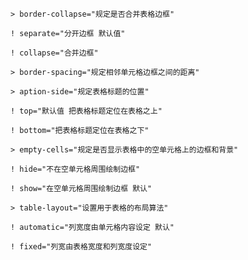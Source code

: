 `> border-collapse="规定是否合并表格边框"`

`! separate="分开边框 默认值"`

`! collapse="合并边框"`

`> border-spacing="规定相邻单元格边框之间的距离"`

`> aption-side="规定表格标题的位置"`

`! top="默认值 把表格标题定位在表格之上"`

`! bottom="把表格标题定位在表格之下"`

`> empty-cells="规定是否显示表格中的空单元格上的边框和背景"`

`! hide="不在空单元格周围绘制边框"`

`! show="在空单元格周围绘制边框 默认"`

`> table-layout="设置用于表格的布局算法"`

`! automatic="列宽度由单元格内容设定 默认"`

`! fixed="列宽由表格宽度和列宽度设定"`

